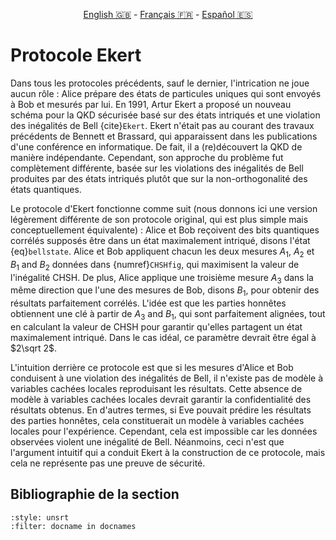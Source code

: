 <p style="text-align: center;">
    <a id="linken" href="../../../../en/content/index.html">English &#x1F1EC;&#x1F1E7;</a> - 
    <a id="linkfr" href="../../../../fr/content/index.html">Français &#x1F1EB;&#x1F1F7;</a> - 
    <a id="linkes" href="../../../../es/content/index.html">Español &#x1F1EA;&#x1F1F8;</a>
</p>
<script>
    currentPage = window.location.href;
    beforeLang = currentPage.slice(0, currentPage.indexOf("content") - 3);
    afterLang = currentPage.slice(currentPage.indexOf("content"));
    document.getElementById("linken").href = beforeLang + "en/" + afterLang;
    document.getElementById("linkfr").href = beforeLang + "fr/" + afterLang;
    document.getElementById("linkes").href = beforeLang + "es/" + afterLang;
</script>


# Protocole Ekert 

Dans tous les protocoles précédents, sauf le dernier, l'intrication ne joue aucun rôle : Alice prépare des états de particules uniques qui sont envoyés à Bob et mesurés par lui. En 1991, Artur Ekert a proposé un nouveau schéma pour la QKD sécurisée basé sur des états intriqués et une violation des inégalités de Bell {cite}`Ekert`. Ekert n'était pas au courant des travaux précédents de Bennett et Brassard, qui apparaissent dans les publications d'une conférence en informatique. De fait, il a (re)découvert la QKD de manière indépendante. Cependant, son approche du problème fut complètement différente, basée sur les violations des inégalités de Bell produites par des états intriqués plutôt que sur la non-orthogonalité des états quantiques.

Le protocole d'Ekert fonctionne comme suit (nous donnons ici une version légèrement différente de son protocole original, qui est plus simple mais conceptuellement équivalente) : Alice et Bob reçoivent des bits quantiques corrélés supposés être dans un état maximalement intriqué, disons l'état {eq}`bellstate`. 
Alice et Bob appliquent chacun les deux mesures $A_1$,
$A_2$ et $B_1$ and $B_2$ données dans {numref}`CHSHfig`, qui maximisent la valeur de l'inégalité CHSH. De plus, Alice applique une troisième mesure $A_3$ dans la même direction que l'une des mesures de Bob, disons $B_1$, pour obtenir des résultats parfaitement corrélés. L'idée est que les parties honnêtes obtiennent une clé à partir de $A_3$ and $B_1$, qui sont parfaitement alignées, tout en calculant la valeur de CHSH pour garantir qu'elles partagent un état maximalement intriqué. Dans le cas idéal, ce paramètre devrait être égal à $2\sqrt 2$.

L'intuition derrière ce protocole est que si les mesures d'Alice et Bob conduisent à une violation des inégalités de Bell, il n'existe pas de modèle à variables cachées locales reproduisant les résultats. Cette absence de modèle à variables cachées locales devrait garantir la confidentialité des résultats obtenus. En d'autres termes, si Eve pouvait prédire les résultats des parties honnêtes, cela constituerait un modèle à variables cachées locales pour l'expérience. Cependant, cela est impossible car les données observées violent une inégalité de Bell. Néanmoins, ceci n'est que l'argument intuitif qui a conduit Ekert à la construction de ce protocole, mais cela ne représente pas une preuve de sécurité.

## Bibliographie de la section
```{bibliography}
:style: unsrt
:filter: docname in docnames
```


